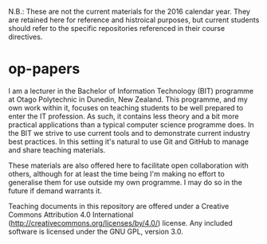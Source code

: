 
N.B.: These are not the current materials for the 2016 calendar year.  They
are retained here for reference and histroical purposes, but current students
should refer to the specific repositories referenced in their course directives.

op-papers
=========

I am a lecturer in the Bachelor of Information Technology (BIT) programme at 
Otago Polytechnic in Dunedin, New Zealand. This programme, and my own work 
within it, focuses on teaching students to be well prepared to enter the
IT profession. As such, it contains less theory and a bit more practical 
applications than a typical computer science programme does. In the BIT we 
strive to use current tools and to demonstrate current industry best practices.
In this setting it's natural to use Git and GitHub to manage and share teaching
materials.

These materials are also offered here to facilitate open collaboration with
others, although for at least the time being I'm making no effort to 
generalise them for use outside my own programme. I may do so in the future if
demand warrants it.

Teaching documents in this repository are offered under a Creative Commons
Attribution 4.0 International (http://creativecommons.org/licenses/by/4.0/) 
license.  Any included software is licensed under the GNU GPL, version 3.0.
